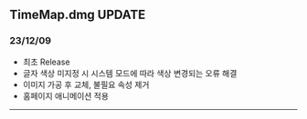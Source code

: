 ## TimeMap.dmg UPDATE

### 23/12/09

- 최초 Release
- 글자 색상 미지정 시 시스템 모드에 따라 색상 변경되는 오류 해결
- 이미지 가공 후 교체, 불필요 속성 제거
- 홈페이지 애니메이션 적용

---
